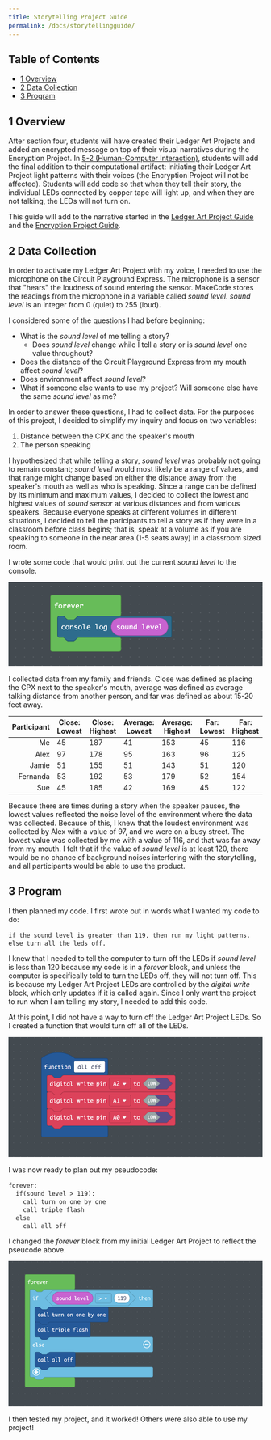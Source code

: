 ```yaml
---
title: Storytelling Project Guide
permalink: /docs/storytellingguide/
---
```


## Table of Contents

- [1 Overview](#overview)
- [2 Data Collection](#data)
- [3 Program](#program)

## 1 Overview <a name="overview"></a>
After section four, students will have created their Ledger Art Projects
and added an encrypted message on top of their visual narratives during the Encryption
Project. In [5-2 (Human-Computer Interaction)](../5-2/),
students will add the final addition to their computational artifact: initiating
their Ledger Art Project light patterns with their voices (the Encryption Project will not be affected).
Students will add code so that when they
tell their story, the individual LEDs connected by copper tape will light up, and
when they are not talking, the LEDs will not turn on.

This guide will add to the narrative started in the [Ledger Art Project Guide](../ledgerguide/)
and the [Encryption Project Guide](../encryptionguide/).

## 2 Data Collection <a name="data"></a>
In order to activate my Ledger Art Project with my voice, I needed to use the
microphone on the Circuit Playground Express. The microphone is a sensor that
"hears" the loudness of sound entering the sensor. MakeCode stores the readings
from the microphone in a variable called *sound level*. *sound level* is an integer
from 0 (quiet) to 255 (loud).

I considered some of the questions I had before beginning:
- What is the *sound level* of me telling a story?
  - Does *sound level* change while I tell a story or is *sound level* one value throughout?
- Does the distance of the Circuit Playground Express from my mouth affect *sound level*?
- Does environment affect *sound level*?
- What if someone else wants to use my project? Will someone else have the same *sound level* as me?

In order to answer these questions, I had to collect data. For the purposes of this
project, I decided to simplify my inquiry and focus on two variables:
1. Distance between the CPX and the speaker's mouth
2. The person speaking

I hypothesized that while telling a story, *sound level* was probably not going to
remain constant; *sound level* would most likely be a range of values, and that range
might change based on either the distance away from the speaker's mouth as well as
who is speaking. Since a range can be defined by its minimum and maximum values,
I decided to collect the lowest and highest values of *sound sensor* at various
distances and from various speakers. Because everyone speaks at different volumes
in different situations, I decided to tell the paricipants to tell a story as if
they were in a classroom before class begins; that is, speak at a volume as if you
are speaking to someone in the near area (1-5 seats away) in a classroom sized room.

I wrote some code that would print out the current *sound level* to the console.

![printing the sound level to the console](../guides/guide-resources/sto-print-sound.png)

I collected data from my family and friends. Close was defined as placing the
CPX next to the speaker's mouth, average was defined as average talking distance
from another person, and far was defined as about 15-20 feet away.

| Participant     |    Close: Lowest    |     Close: Highest    |     Average: Lowest    |     Average: Highest    |     Far: Lowest    |     Far: Highest    |
|----------------:|---------------------|-----------------------|------------------------|-------------------------|--------------------|---------------------|
|     Me          |     45              |     187               |     41                 |     153                 |     45             |     116             |
|     Alex        |     97              |     178               |     95                 |     163                 |     96             |     125             |
|     Jamie       |     51              |     155               |     51                 |     143                 |     51             |     120             |
|     Fernanda    |     53              |     192               |     53                 |     179                 |     52             |     154             |
|     Sue         |     45              |     185               |     42                 |     169                 |     45             |     122             |

Because there are times during a story when the speaker pauses, the lowest values
reflected the noise level of the environment where the data was collected. Because
of this, I knew that the loudest environment was collected by Alex with a value
of 97, and we were on a busy street. The lowest value was collected by me with a
value of 116, and that was far away from my mouth. I felt that if the value of
*sound level* is at least 120, there would be no chance of background noises
interfering with the storytelling, and all participants would be able to use the
product.

## 3 Program <a name="program"></a>
I then planned my code. I first wrote out in words what I wanted my code to do:
```
if the sound level is greater than 119, then run my light patterns.
else turn all the leds off.
```
I knew that I needed to tell the computer to turn off the LEDs if *sound level* is
less than 120 because my code is in a *forever* block, and unless the computer is
specifically told to turn the LEDs off, they will not turn off. This is because
my Ledger Art Project LEDs are controlled by the *digital write* block, which
only updates if it is called again. Since I only want
the project to run when I am telling my story, I needed to add this code.

At this point, I did not have a way to turn off the Ledger Art Project LEDs.
So I created a function that would turn off all of the LEDs.

![all off function](../guides/guide-resources/sto-all-off.png)

I was now ready to plan out my pseudocode:
```
forever:
  if(sound level > 119):
    call turn on one by one
    call triple flash
  else
    call all off
```
I changed the *forever* block from my initial Ledger Art Project to reflect the
pseucode above.

![final updated forever loop](../guides/guide-resources/sto-updated-forever.png)

I then tested my project, and it worked! Others were also able to use my project!

